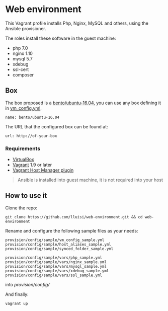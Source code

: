 # Web environment

This Vagrant profile installs Php, Nginx, MySQL and others, using the Ansible provisioner.

The roles install these software in the guest machine:
* php 7.0
* nginx 1.10
* mysql 5.7
* xdebug
* ssl-cert
* composer

## Box

The box proposed is a [bento/ubuntu-16.04](https://github.com/chef/bento), you can use any box defining it in [vm_config.yml](provision/config/sample/vm_config_sample.yml).

```
name: bento/ubuntu-16.04
```
The URL that the configured box can be found at:
```
url: http://of-your-box
```

### Requirements

* [VirtualBox](https://www.virtualbox.org)
* [Vagrant](https://www.vagrantup.com) 1.9 or later
* [Vagrant Host Manager plugin](https://github.com/devopsgroup-io/vagrant-hostmanager)

> Ansible is installed into guest machine, it is not required into your host


## How to use it

Clone the repo:

```
git clone https://github.com/lluisi/web-environment.git && cd web-environment
```

Rename and configure the following sample files as your needs:


```
provision/config/sample/vm_config_sample.yml
provision/config/sample/host_aliases_sample.yml
provision/config/sample/synced_folder_sample.yml
```

```
provision/config/sample/vars/php_sample.yml
provision/config/sample/vars/nginx_sample.yml
provision/config/sample/vars/mysql_sample.yml
provision/config/sample/vars/xdebug_sample.yml
provision/config/sample/vars/ssl_sample.yml
```

into *provision/config/*

And finally:
```
vagrant up
```